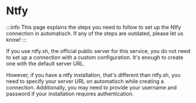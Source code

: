 # Ntfy

:::info
This page explains the steps you need to follow to set up the Ntfy
connection in automatisch. If any of the steps are outdated, please let us know!
:::

If you use ntfy.sh, the official public server for this service, you do not need to set up a connection with a custom configuration. It's enough to create one with the default server URL.

However, if you have a ntfy installation, that's different than ntfy.sh, you need to specify your server URL on automatisch while creating a connection. Additionally, you may need to provide your username and password if your installation requires authentication.
